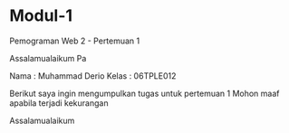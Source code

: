 # Modul-1
Pemograman Web 2 - Pertemuan 1

Assalamualaikum Pa

Nama : Muhammad Derio
Kelas : 06TPLE012

Berikut saya ingin mengumpulkan tugas untuk pertemuan 1 
Mohon maaf apabila terjadi kekurangan

Assalamualaikum
